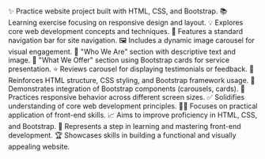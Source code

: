 ✨ Practice website project built with HTML, CSS, and Bootstrap.
📚 Learning exercise focusing on responsive design and layout.
💡 Explores core web development concepts and techniques.
🧭 Features a standard navigation bar for site navigation.
🖼️ Includes a dynamic image carousel for visual engagement.
🙋 "Who We Are" section with descriptive text and image.
🎁 "What We Offer" section using Bootstrap cards for service presentation.
⭐ Reviews carousel for displaying testimonials or feedback.
🧱 Reinforces HTML structure, CSS styling, and Bootstrap framework usage.
🧩 Demonstrates integration of Bootstrap components (carousels, cards).
📱 Practices responsive behavior across different screen sizes.
✅ Solidifies understanding of core web development principles.
👨‍💻 Focuses on practical application of front-end skills.
📈 Aims to improve proficiency in HTML, CSS, and Bootstrap.
🚀 Represents a step in learning and mastering front-end development.
🏆 Showcases skills in building a functional and visually appealing website.
